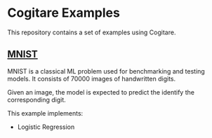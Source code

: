 # Cogitare Examples

This repository contains a set of examples using Cogitare.

## [MNIST](mnist)

MNIST is a classical ML problem used for benchmarking and testing models. It
consists of 70000 images of handwritten digits.

Given an image, the model is expected to predict the identify the corresponding
digit.

This example implements:

* Logistic Regression
